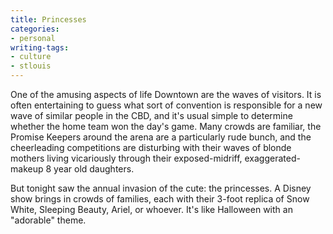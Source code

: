 ```yaml
---
title: Princesses
categories:
- personal
writing-tags:
- culture
- stlouis
---
```


One of the amusing aspects of life Downtown are the waves of visitors.  It is often entertaining to guess what sort of convention is responsible for a new wave of similar people in the CBD, and it's usual simple to determine whether the home team won the day's game.  Many crowds are familiar, the Promise Keepers around the arena are a particularly rude bunch, and the cheerleading competitions are disturbing with their waves of blonde mothers living vicariously through their exposed-midriff, exaggerated-makeup 8 year old daughters.

But tonight saw the annual invasion of the cute: the princesses.  A Disney show brings in crowds of families, each with their 3-foot replica of Snow White, Sleeping Beauty, Ariel, or whoever.  It's like Halloween with an "adorable" theme.
